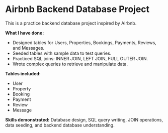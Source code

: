 # Airbnb Backend Database Project

This is a practice backend database project inspired by Airbnb.

**What I have done:**
- Designed tables for Users, Properties, Bookings, Payments, Reviews, and Messages.
- Seeded tables with sample data to test queries.
- Practiced SQL joins: INNER JOIN, LEFT JOIN, FULL OUTER JOIN.
- Wrote complex queries to retrieve and manipulate data.

**Tables included:**
- User
- Property
- Booking
- Payment
- Review
- Message

**Skills demonstrated:** Database design, SQL query writing, JOIN operations, data seeding, and backend database understanding.
